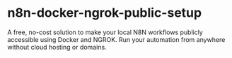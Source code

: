 # n8n-docker-ngrok-public-setup
A free, no-cost solution to make your local N8N workflows publicly accessible using Docker and NGROK. Run your automation from anywhere without cloud hosting or domains.
